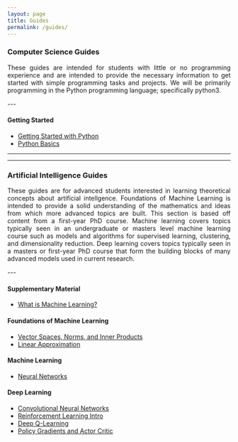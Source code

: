 ```yaml
---
layout: page
title: Guides
permalink: /guides/
---
```


### Computer Science Guides

<p align="justify">These guides are intended for students with little or no programming experience and are intended to provide the necessary information to get started with simple programming tasks and projects. We will be primarily programming in the Python programming language; specifically python3.</p>
---

#### Getting Started
<ul>
  <li>
    <a href="{{site.url}}/cs/2020/05/03/getting-started-with-python.html">Getting Started with Python</a>
  </li>
  <li>
    <a href="{{site.url}}/cs/2020/05/22/python-basics.html">Python Basics</a>
  </li>
</ul>

---
---

### Artificial Intelligence Guides

<p align="justify">These guides are for advanced students interested in learning theoretical concepts about artificial intellgence. Foundations of Machine Learning is intended to provide a solid understanding of the mathematics and ideas from which more advanced topics are built. This section is based off content from a first-year PhD course. Machine learning covers topics typically seen in an undergraduate or masters level machine learning course such as models and algorithms for supervised learning, clustering, and dimensionality reduction. Deep learning covers topics typically seen in a masters or first-year PhD course that form the building blocks of many advanced models used in current research.</p>
---

#### Supplementary Material

<ul>
  <li>
    <a href="{{site.url}}/supp/2020/01/15/what-is-ml.html">What is Machine Learning?</a>
  </li>
</ul>

<!-- <ul>
{% assign supp_posts = site.posts | where:"categories", "supp" %}
{% for page in supp_posts %}
  <li>
    <a href="{{site.url}}/{{ page.url }}" title="{{ page.title }}">{{ page.title }}</a>
  </li>
{% endfor %}
</ul> -->

#### Foundations of Machine Learning

<ul>
  <li>
    <a href="{{site.url}}/mfml/2020/01/23/vector-spaces-norms-and-inner-products.html">Vector Spaces, Norms, and Inner Products</a>
  </li>
  <li>
    <a href="{{site.url}}/mfml/2020/02/21/linear-approximation.html">Linear Approximation</a>
  </li>
</ul>

<!-- <ul>
{% assign mfml_posts = site.posts | where:"categories", "mfml" %}
{% for page in mfml_posts %}
  <li>
    <a href="{{site.url}}/{{ page.url }}" title="{{ page.title }}">{{ page.title }}</a>
  </li>
{% endfor %}
</ul> -->

#### Machine Learning

<ul>
  <li>
    <a href="{{site.url}}/ml/2020/04/12/neural-networks.html">Neural Networks</a>
  </li>
</ul>

<!-- <ul>
{% assign ml_posts = site.posts | where:"categories", "ml" %}
{% for page in ml_posts %}
  <li>
    <a href="{{site.url}}/{{ page.url }}" title="{{ page.title }}">{{ page.title }}</a>
  </li>
{% endfor %}
</ul> -->

#### Deep Learning

<ul>
  <li>
    <a href="{{site.url}}/dl/2020/02/29/cnns.html">Convolutional Neural Networks</a>
  </li>
  <li>
    <a href="{{site.url}}/dl/2020/02/02/reinforcement-learning.html">Reinforcement Learning Intro</a>
  </li>
  <li>
    <a href="{{site.url}}/dl/2020/02/05/deep-q-learning.html">Deep Q-Learning</a>
  </li>
  <li>
    <a href="{{site.url}}/dl/2020/02/10/policy-gradient-actor-critic.html">Policy Gradients and Actor Critic</a>
  </li>
</ul>

<!-- <ul>
{% assign dl_posts = site.posts | where:"categories", "dl" %}
{% for page in dl_posts %}
  <li>
    <a href="{{site.url}}/{{ page.url }}" title="{{ page.title }}">{{ page.title }}</a>
  </li>
{% endfor %}
</ul> -->

<!-- #### Advanced Topics

<ul>
  <li>
    <a href="{{site.url}}/adv/2020/04/12/a2c-ppo.html">A2C and PPO</a>
  </li>
</ul> -->

<!-- <ul>
{% assign adv_posts = site.posts | where:"categories", "adv" %}
{% for page in adv_posts %}
  <li>
    <a href="{{site.url}}/{{ page.url }}" title="{{ page.title }}">{{ page.title }}</a>
  </li>
{% endfor %}
</ul> -->
